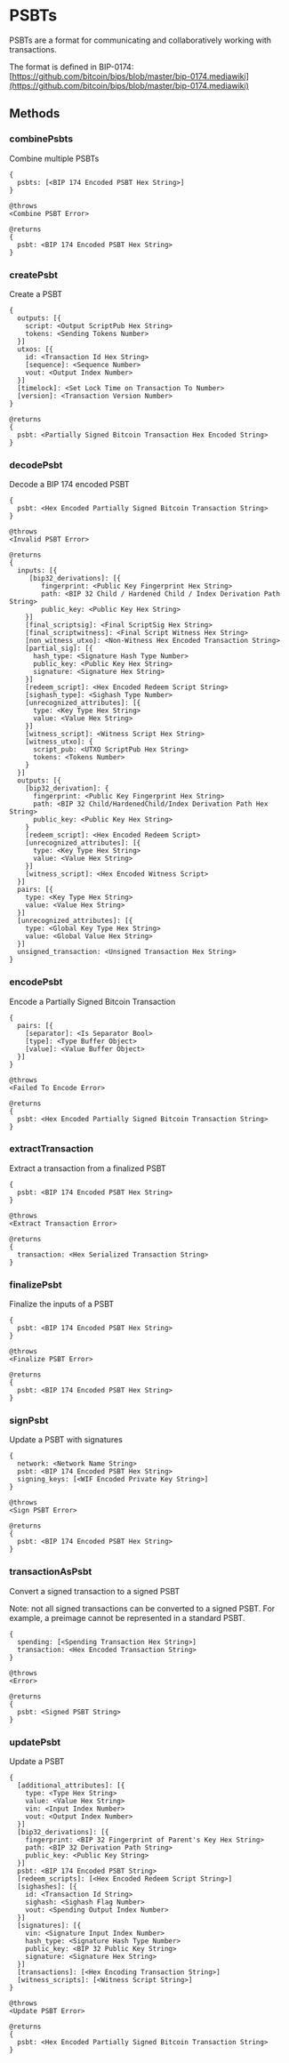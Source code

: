 # PSBTs

PSBTs are a format for communicating and collaboratively working with
transactions.

The format is defined in BIP-0174:
[https://github.com/bitcoin/bips/blob/master/bip-0174.mediawiki](https://github.com/bitcoin/bips/blob/master/bip-0174.mediawiki)

## Methods

### combinePsbts

Combine multiple PSBTs

    {
      psbts: [<BIP 174 Encoded PSBT Hex String>]
    }

    @throws
    <Combine PSBT Error>

    @returns
    {
      psbt: <BIP 174 Encoded PSBT Hex String>
    }

### createPsbt

Create a PSBT

    {
      outputs: [{
        script: <Output ScriptPub Hex String>
        tokens: <Sending Tokens Number>
      }]
      utxos: [{
        id: <Transaction Id Hex String>
        [sequence]: <Sequence Number>
        vout: <Output Index Number>
      }]
      [timelock]: <Set Lock Time on Transaction To Number>
      [version]: <Transaction Version Number>
    }

    @returns
    {
      psbt: <Partially Signed Bitcoin Transaction Hex Encoded String>
    }

### decodePsbt

Decode a BIP 174 encoded PSBT

    {
      psbt: <Hex Encoded Partially Signed Bitcoin Transaction String>
    }

    @throws
    <Invalid PSBT Error>

    @returns
    {
      inputs: [{
         [bip32_derivations]: [{
            fingerprint: <Public Key Fingerprint Hex String>
            path: <BIP 32 Child / Hardened Child / Index Derivation Path String>
            public_key: <Public Key Hex String>
        }]
        [final_scriptsig]: <Final ScriptSig Hex String>
        [final_scriptwitness]: <Final Script Witness Hex String>
        [non_witness_utxo]: <Non-Witness Hex Encoded Transaction String>
        [partial_sig]: [{
          hash_type: <Signature Hash Type Number>
          public_key: <Public Key Hex String>
          signature: <Signature Hex String>
        }]
        [redeem_script]: <Hex Encoded Redeem Script String>
        [sighash_type]: <Sighash Type Number>
        [unrecognized_attributes]: [{
          type: <Key Type Hex String>
          value: <Value Hex String>
        }]
        [witness_script]: <Witness Script Hex String>
        [witness_utxo]: {
          script_pub: <UTXO ScriptPub Hex String>
          tokens: <Tokens Number>
        }
      }]
      outputs: [{
        [bip32_derivation]: {
          fingerprint: <Public Key Fingerprint Hex String>
          path: <BIP 32 Child/HardenedChild/Index Derivation Path Hex String>
          public_key: <Public Key Hex String>
        }
        [redeem_script]: <Hex Encoded Redeem Script>
        [unrecognized_attributes]: [{
          type: <Key Type Hex String>
          value: <Value Hex String>
        }]
        [witness_script]: <Hex Encoded Witness Script>
      }]
      pairs: [{
        type: <Key Type Hex String>
        value: <Value Hex String>
      }]
      [unrecognized_attributes]: [{
        type: <Global Key Type Hex String>
        value: <Global Value Hex String>
      }]
      unsigned_transaction: <Unsigned Transaction Hex String>
    }

### encodePsbt

Encode a Partially Signed Bitcoin Transaction

    {
      pairs: [{
        [separator]: <Is Separator Bool>
        [type]: <Type Buffer Object>
        [value]: <Value Buffer Object>
      }]
    }

    @throws
    <Failed To Encode Error>

    @returns
    {
      psbt: <Hex Encoded Partially Signed Bitcoin Transaction String>
    }

### extractTransaction

Extract a transaction from a finalized PSBT

    {
      psbt: <BIP 174 Encoded PSBT Hex String>
    }

    @throws
    <Extract Transaction Error>

    @returns
    {
      transaction: <Hex Serialized Transaction String>
    }

### finalizePsbt

Finalize the inputs of a PSBT

    {
      psbt: <BIP 174 Encoded PSBT Hex String>
    }

    @throws
    <Finalize PSBT Error>

    @returns
    {
      psbt: <BIP 174 Encoded PSBT Hex String>
    }

### signPsbt

Update a PSBT with signatures

    {
      network: <Network Name String>
      psbt: <BIP 174 Encoded PSBT Hex String>
      signing_keys: [<WIF Encoded Private Key String>]
    }

    @throws
    <Sign PSBT Error>

    @returns
    {
      psbt: <BIP 174 Encoded PSBT Hex String>
    }

### transactionAsPsbt

Convert a signed transaction to a signed PSBT

Note: not all signed transactions can be converted to a signed PSBT. For
example, a preimage cannot be represented in a standard PSBT.

    {
      spending: [<Spending Transaction Hex String>]
      transaction: <Hex Encoded Transaction String>
    }

    @throws
    <Error>

    @returns
    {
      psbt: <Signed PSBT String>
    }

### updatePsbt

Update a PSBT

    {
      [additional_attributes]: [{
        type: <Type Hex String>
        value: <Value Hex String>
        vin: <Input Index Number>
        vout: <Output Index Number>
      }]
      [bip32_derivations]: [{
        fingerprint: <BIP 32 Fingerprint of Parent's Key Hex String>
        path: <BIP 32 Derivation Path String>
        public_key: <Public Key String>
      }]
      psbt: <BIP 174 Encoded PSBT String>
      [redeem_scripts]: [<Hex Encoded Redeem Script String>]
      [sighashes]: [{
        id: <Transaction Id String>
        sighash: <Sighash Flag Number>
        vout: <Spending Output Index Number>
      }]
      [signatures]: [{
        vin: <Signature Input Index Number>
        hash_type: <Signature Hash Type Number>
        public_key: <BIP 32 Public Key String>
        signature: <Signature Hex String>
      }]
      [transactions]: [<Hex Encoding Transaction String>]
      [witness_scripts]: [<Witness Script String>]
    }

    @throws
    <Update PSBT Error>

    @returns
    {
      psbt: <Hex Encoded Partially Signed Bitcoin Transaction String>
    }
